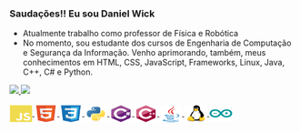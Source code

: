 ### Saudações!! Eu sou Daniel Wick

- Atualmente trabalho como professor de Física e Robótica
- No momento, sou estudante dos cursos de Engenharia de Computação e Segurança da Informação. Venho aprimorando, também, meus conhecimentos em HTML, CSS, JavaScript, Frameworks, Linux, Java, C++, C# e Python. 
<div>
  <a href="https://github.com/Daniel-Wick">
  <img height="150em" src="https://github-readme-stats.vercel.app/api?username=Daniel-Wick&show_icons=true&theme=dark&include_all_commits=true&count_private=true"/>
  <img height="150em" src="https://github-readme-stats.vercel.app/api/top-langs/?username=Daniel-Wick&layout=compact&langs_count=16&theme=dark"/>
</div>  
<div style="display: inline_block"><br>
  <img align="center" alt="DanWick-Js" height="30" width="40" src="https://raw.githubusercontent.com/devicons/devicon/master/icons/javascript/javascript-plain.svg">
  <img align="center" alt="DanWick-HTML" height="30" width="40" src="https://raw.githubusercontent.com/devicons/devicon/master/icons/html5/html5-original.svg">
  <img align="center" alt="DanWick-CSS" height="30" width="40" src="https://raw.githubusercontent.com/devicons/devicon/master/icons/css3/css3-original.svg">
  <img align="center" alt="DanWick-Python" height="30" width="40" src="https://raw.githubusercontent.com/devicons/devicon/master/icons/python/python-original.svg">
  <img align="center" alt="DanWick-Csharp" height="30" width="40" src="https://raw.githubusercontent.com/devicons/devicon/master/icons/csharp/csharp-original.svg">
  <img align="center" alt="DanWick-C++" height="30" width="40" src="https://github.com/devicons/devicon/blob/master/icons/cplusplus/cplusplus-original.svg">
  <img align="center" alt="DanWick-Java" height="30" width="40" src="https://github.com/devicons/devicon/blob/master/icons/java/java-original.svg">
  <img align="center" alt="DanWick-Linux" height="30" width="40" src="https://github.com/devicons/devicon/blob/master/icons/linux/linux-original.svg">
  <img align="center" alt="DanWick-Arduino" height="30" width="40" src="https://github.com/devicons/devicon/blob/master/icons/arduino/arduino-original.svg">
</div>
  
  
